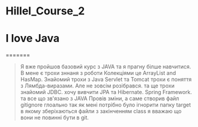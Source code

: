 # Hillel_Course_2
# I love Java
=======
> Я вже пройшов  базовий курс з JAVA
> та я прагну білше навчитися.
> В мене є трохи зннаня з роботи Колекціями це
> ArrayList and HasMap. Знайомий трохи з Java Servlet та Tomcat
>трохи є поняття з Лямбда-виразами. Але не зовсім розібрався.
 та ще трохи знайомий JDBC.
> хочу вивчити JPA та Hibernate. Spring Framework. та все що зв'язано з JAVA
>Провів зміни, а саме створив файл gitignore глоально так як мені потрібно було ігнорити
> папку target в якому зберіхаються файли з закінченням class я вважаю що вони не повинні бути 
> в git.